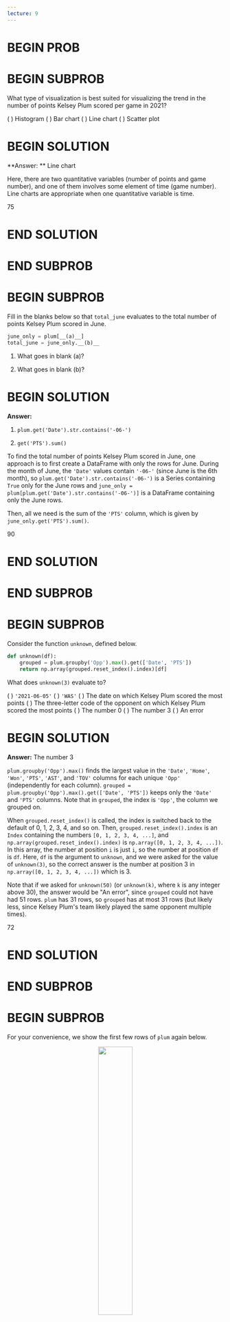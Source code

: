```yaml
---
lecture: 9
---
```


# BEGIN PROB

# BEGIN SUBPROB

What type of visualization is best suited for visualizing the trend in the number of points Kelsey Plum scored per game in 2021?

( ) Histogram
( ) Bar chart
( ) Line chart
( ) Scatter plot

# BEGIN SOLUTION

**Answer: ** Line chart

Here, there are two quantitative variables (number of points and game number), and one of them involves some element of time (game number). Line charts are appropriate when one quantitative variable is time.

<average>75</average>

# END SOLUTION

# END SUBPROB

# BEGIN SUBPROB

Fill in the blanks below so that `total_june` evaluates to the total number of points Kelsey Plum scored in June.

```py
june_only = plum[__(a)__]
total_june = june_only.__(b)__
```

1. What goes in blank (a)?

2. What goes in blank (b)?

# BEGIN SOLUTION

**Answer:** 

1. `plum.get('Date').str.contains('-06-')`

2. `get('PTS').sum()`

To find the total number of points Kelsey Plum scored in June, one approach is to first create a DataFrame with only the rows for June. During the month of June, the `'Date'` values contain `'-06-'` (since June is the 6th month), so `plum.get('Date').str.contains('-06-')` is a Series containing `True` only for the June rows and `june_only = plum[plum.get('Date').str.contains('-06-')]` is a DataFrame containing only the June rows.

Then, all we need is the sum of the `'PTS'` column, which is given by `june_only.get('PTS').sum()`.

<average>90</average>

# END SOLUTION

# END SUBPROB

# BEGIN SUBPROB

Consider the function `unknown`, defined below.

```py
def unknown(df):
    grouped = plum.groupby('Opp').max().get(['Date', 'PTS'])
    return np.array(grouped.reset_index().index)[df]
```

What does `unknown(3)` evaluate to?

( ) `'2021-06-05'`
( ) `'WAS'`
( ) The date on which Kelsey Plum scored the most points
( ) The three-letter code of the opponent on which Kelsey Plum scored the most points
( ) The number 0
( ) The number 3
( ) An error

# BEGIN SOLUTION

**Answer:** The number 3

`plum.groupby('Opp').max()` finds the largest value in the `'Date'`, `'Home'`, `'Won'`, `'PTS'`, `'AST'`, and `'TOV'` columns for each unique `'Opp'` (independently for each column). `grouped = plum.groupby('Opp').max().get(['Date', 'PTS'])` keeps only the `'Date'` and `'PTS'` columns. Note that in `grouped`, the index is `'Opp'`, the column we grouped on.

When `grouped.reset_index()` is called, the index is switched back to the default of 0, 1, 2, 3, 4, and so on. Then, `grouped.reset_index().index` is an `Index` containing the numbers `[0, 1, 2, 3, 4, ...]`, and `np.array(grouped.reset_index().index)` is `np.array([0, 1, 2, 3, 4, ...])`. In this array, the number at position `i` is just `i`, so the number at position `df` is `df`. Here, `df` is the argument to `unknown`, and we were asked for the value of `unknown(3)`, so the correct answer is the number at position 3 in `np.array([0, 1, 2, 3, 4, ...])` which is 3.

Note that if we asked for `unknown(50)` (or `unknown(k)`, where `k` is any integer above 30), the answer would be "An error", since `grouped` could not have had 51 rows. `plum` has 31 rows, so `grouped` has at most 31 rows (but likely less, since Kelsey Plum's team likely played the same opponent multiple times).

<average>72</average>

# END SOLUTION

# END SUBPROB

# BEGIN SUBPROB

For your convenience, we show the first few rows of `plum` again below.

<center><img src='../assets/images/wi22-final/plum.png' width=40%></center>

Suppose that Plum's team, the Las Vegas Aces, won at least one game in Las Vegas and lost at least one game in Las Vegas. Also, suppose they won at least one game in an opponent's arena and lost at least one game in an opponent's arena.

Consider the DataFrame `home_won`, defined below.

```py
home_won = plum.groupby(['Home', 'Won']).mean().reset_index()
``` 

1. How many rows does `home_won` have?

2. How many columns does `home_won` have?

# BEGIN SOLUTION

**Answer:** 4 rows and 5 columns.

`plum.groupby(['Home', 'Won']).mean()` contains one row for every unique combination of `'Home'` and `'Won'`. There are two values of `'Home'` - `True` and `False` – and two values of `'Won'` – `True` and `False` – leading to 4 combinations. We can assume that there was at least one row in `plum` for each of these 4 combinations due to the assumption given in the problem:

_Suppose that Plum's team, the Las Vegas Aces, won at least one game in Las Vegas and lost at least one game in Las Vegas. Also, suppose they won at least one game in an opponent's arena and lost at least one game in an opponent's arena._

`plum` started with 7 columns: `'Date'`, `'Opp'`, `'Home'`, `'Won'`, `'PTS'`, `'AST'`, and `'TOV'`. After grouping by `['Home', 'Won']` and using `.mean()`, `'Home'` and `'Won'` become the index. The resulting DataFrame contains all of the columns that the `.mean()` aggregation method can work on. We cannot take the mean of `'Date'` and `'Opp'`, because those columns are strings, so `plum.groupby(['Home', 'Won']).mean()` contains a `MultiIndex` with 2 "columns" – `'Home'` and `'Won'` – and 3 regular columns – `'PTS'` `'AST'`, and `'TOV'`. Then, when using `.reset_index()`, `'Home'` and `'Won'` are restored as regular columns, meaning that `plum.groupby(['Home', 'Won']).mean().reset_index()` has $2 + 3 = 5$ columns.

<average>78</average>

# END SOLUTION

# END SUBPROB

# BEGIN SUBPROB

Consider the DataFrame `home_won` once again.

```py
home_won = plum.groupby(['Home', 'Won']).mean().reset_index()
``` 

Now consider the DataFrame `puzzle`, defined below. Note that the only difference between `home_won` and `puzzle` is the use of `.count()` instead of `.mean()`.

```py
puzzle = plum.groupby(['Home', 'Won']).count().reset_index()
``` 

How do the number of rows and columns in `home_won` compare to the number of rows and columns in `puzzle`?

( ) `home_won` and `puzzle` have the same number of rows and columns
( ) `home_won` and `puzzle` have the same number of rows, but a different number of columns
( ) `home_won` and `puzzle` have the same number of columns, but a different number of rows
( ) `home_won` and `puzzle` have both a different number of rows and a different number of columns

# BEGIN SOLUTION

**Answer: ** `home_won` and `puzzle` have the same number of rows, but a different number of columns

All that changed between `home_won` and `puzzle` is the aggregation method. The aggregation method has no influence on the number of rows in the output DataFrame, as there is still one row for each of the 4 unique combinations of `'Home'` and `'Won'`.

However, `puzzle` has 7 columns, instead of 5. In the solution to the above subpart, we noticed that we could not use `.mean()` on the `'Date'` and `'Opp'` columns, since they contained strings. However, we can use `.count()` (since `.count()` just determines the number of non-NA values in each group), and so the `'Date'` and `'Opp'` columns are not "lost" when aggregating. Hence, `puzzle` has 2 more columns than `home_won`.

<average>85</average>

# END SOLUTION

# END SUBPROB

# BEGIN SUBPROB

For your convenience, we show the first few rows of `plum` again below.

<center><img src='../assets/images/wi22-final/plum.png' width=40%></center>

There is exactly one team in the WNBA that Plum's team did not win any games against during the 2021 season. Fill in the blanks below so that `never_beat` evaluates to a string containing the three-letter code of that team.

```py
never_beat = plum.groupby(__(a)__).sum().__(b)__
```

1. What goes in blank (a)?

2. What goes in blank (b)?

# BEGIN SOLUTION

**Answer:**

1. `'Opp'`

2. `sort_values('Won').index[0]`

The key insight here is that the values in the `'Won'` column are Boolean, and when Boolean values are used in arithmetic they are treated as 1s (`True`) and 0s (`False`). The `sum` of several `'Won'` values is the same as the number of wins.

If we group `plum` by `'Opp'` and use `.sum()`, the resulting `'Won'` column contains the number of wins that Plum's team had against each unique opponent. If we sort this DataFrame by `'Won'` in increasing order (which is the default behavior of `sort_values`), the row at the top will correspond to the `'Opp'` that Plum's team had no wins against. Since we grouped by `'Opp'`, team names are stored in the index, so `.index[0]` will give us the name of the desired team.

<average>67</average>

# END SOLUTION

# END SUBPROB

# BEGIN SUBPROB

Recall that `plum` has 31 rows, one corresponding to each of the 31 games Kelsey Plum's team played in the 2021 WNBA season.

Fill in the blank below so that `win_bool` evaluates to `True`.

```py
def modify_series(s):
    return __(a)__

n_wins = plum.get('Won').sum()
win_bool = n_wins == (31 + modify_series(plum.get('Won')))
```

What goes in blank (a)?

( ) `-s.sum()`
( ) `-(s == False).sum()`
( ) `len(s) - s.sum()`
( ) `not s.sum()`
( ) `-s[s.get('Won') == False].sum()`

# BEGIN SOLUTION

**Answer:** `-(s == False).sum()`

`n_wins` equals the number of wins that Plum's team had. Recall that her team played 31 games in total. In order for `(31 + modify_series(plum.get('Won')))` to be equal to her team's number of wins, `modify_series(plum.get('Won'))` must be equal to her team's number of losses, multiplied by -1. 

To see this algebraically, let `modified = modify_series(plum.get('Won'))`. Then:

$$31 + \text{modified} = \text{wins}$$
$$ \text{modified} = \text{wins} - 31 = -(31 - \text{wins}) = -(\text{losses})$$

The function `modified_series(s)` takes in a Series containing the wins and losses for each of Plum's team's games and needs to return the number of losses multiplied by -1. `s.sum()` returns the number of wins, and `(s == False).sum()` returns the number of losses. Then, `-(s == False).sum()` returns the number of losses multiplied by -1, as desired.

<average>76</average>

# END SOLUTION

# END SUBPROB

# END PROB